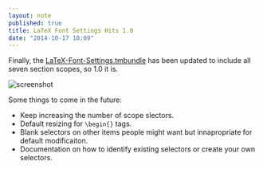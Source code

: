 ```yaml
---
layout: note
published: true
title: LaTeX Font Settings Hits 1.0
date: "2014-10-17 10:09"
---
```


Finally, the [LaTeX-Font-Settings.tmbundle](LaTeX-Font-Settings.tmbundle/) has been updated to include all seven section scopes, so 1.0 it is.

![screenshot](https://cdn.rawgit.com/bcomnes/LaTeX-Font-Settings.tmbundle/master/screenshot.png)

Some things to come in the future:

- Keep increasing the number of scope slectors.
- Default resizing for `\begin{}` tags.
- Blank selectors on other items people might want but innapropriate for default modificaiton.
- Documentation on how to identify existing selectors or create your own selectors.
